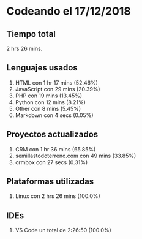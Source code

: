 # Codeando el 17/12/2018

## Tiempo total
2 hrs 26 mins.

## Lenguajes usados
1. HTML con 1 hr 17 mins (52.46%)
1. JavaScript con 29 mins (20.39%)
1. PHP con 19 mins (13.45%)
1. Python con 12 mins (8.21%)
1. Other con 8 mins (5.45%)
1. Markdown con 4 secs (0.05%)

## Proyectos actualizados
1. CRM con 1 hr 36 mins (65.85%)
1. semillastodoterreno.com con 49 mins (33.85%)
1. crmbox con 27 secs (0.31%)

## Plataformas utilizadas
1. Linux con 2 hrs 26 mins (100.0%)

## IDEs
1. VS Code un total de 2:26:50 (100.0%)
